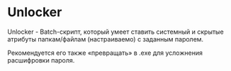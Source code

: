 # Unlocker
Unlocker - Batch-скрипт, который умеет ставить системный и скрытые атрибуты папкам/файлам (настраиваемо) с заданным паролем.

Рекомендуется его также «превращать» в .exe для усложнения расшифровки пароля.
